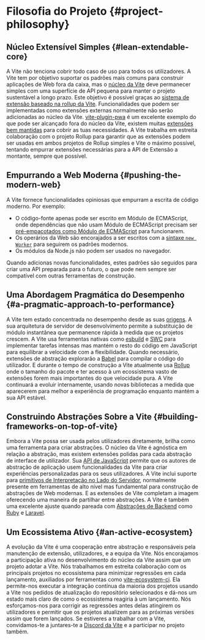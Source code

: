 # Filosofia do Projeto {#project-philosophy}

## Núcleo Extensível Simples {#lean-extendable-core}

A Vite não tenciona cobrir todo caso de uso para todos os utilizadores. A Vite tem por objetivo suportar os padrões mais comuns para construir aplicações de Web fora da caixa, mas o [núcleo da Vite](https://github.com/vitejs/vite) deve permanecer simples com uma superfície de API pequena para manter o projeto sustentável a longo prazo. Este objetivo é possível graças ao [sistema de extensão baseado na rollup da Vite](./api-plugin.md). Funcionalidades que podem ser implementadas como extensões externas normalmente não serão adicionadas ao núcleo da Vite. [vite-plugin-pwa](https://vite-pwa-org.netlify.app/) é um excelente exemplo do que pode ser alcançado fora do núcleo da Vite, existem muitas [extensões bem mantidas](https://github.com/vitejs/awesome-vite#plugins) para cobrir as tuas necessidades. A Vite trabalha em estreita colaboração com o projeto Rollup para garantir que as extensões podem ser usadas em ambos projetos de Rollup simples e Vite o máximo possível, tentando empurrar extensões necessárias para a API de Extensão a montante, sempre que possível.

## Empurrando a Web Moderna {#pushing-the-modern-web}

A Vite fornece funcionalidades opiniosas que empurram a escrita de código moderno. Por exemplo:

- O código-fonte apenas pode ser escrito em Módulo de ECMAScript, onde dependências que não usam Módulo de ECMAScript precisam ser [pré-empacotados como Módulo de ECMAScript](./dep-pre-bundling) para funcionarem.
- Os operários da Web são encorajados a ser escritos com a [sintaxe `new Worker`](./features#web-workers) para seguirem os padrões modernos.
- Os módulos da Node.js não podem ser usados no navegador.

Quando adicionas novas funcionalidades, estes padrões são seguidos para criar uma API preparada para o futuro, o que pode nem sempre ser compatível com outras ferramentas de construção.

## Uma Abordagem Pragmática do Desempenho {#a-pragmatic-approach-to-performance}

A Vite tem estado concentrada no desempenho desde as suas [origens](./why.md). A sua arquitetura de servidor de desenvolvimento permite a substituição de módulo instantânea que permanence rápida à medida que os projetos crescem. A Vite usa ferramentas nativas como [esbuild](https://esbuild.github.io/) e [SWC](https://github.com/vitejs/vite-plugin-react-swc) para implementar tarefas intensas mas mantém o resto do código em JavaScript para equilibrar a velocidade com a flexibilidade. Quando necessário, extensões de abstração explorarão a [Babel](https://babeljs.io/) para compilar o código do utilizador. E durante o tempo de construção a Vite atualmente usa [Rollup](https://rollupjs.org/) onde o tamanho do pacote e ter acesso à um ecossistema vasto de extensões forem mais importantes do que velocidade pura. A Vite continuará a evoluir internamente, usando novas bibliotecas a medida que aparecerem para melhor a experiência de programação enquanto mantém a sua API estável.

## Construindo Abstrações Sobre a Vite {#building-frameworks-on-top-of-vite}

Embora a Vite possa ser usada pelos utilizadores diretamente, brilha como uma ferramenta para criar abstrações. O núcleo da Vite é agnóstica em relação a abstração, mas existem extensões polidas para cada abstração de interface de utilizador. Sua [API de JavaScript](./api-javascript) permite que os autores de abstração de aplicação usem funcionalidades da Vite para criar experiências personalizadas para os seus utilizadores. A Vite inclui suporte para [primitivos de Interpretação no Lado do Servidor](./ssr), normalmente presente em ferramentas de alto nível mas fundamental para construção de abstrações de Web modernas. E as extensões de Vite completam a imagem oferecendo uma maneira de partilhar entre abstrações. A Vite é também uma excelente ajuste quando pareada com [Abstrações de Backend](./backend-integration) como [Ruby](https://vite-ruby.netlify.app/) e [Laravel](https://laravel.com/docs/10.x/vite).

## Um Ecossistema Ativo {#an-active-ecosystem}

A evolução da Vite é uma cooperação entre abstração e responsáveis pela manutenção de extensão, utilizadores, e a equipa da Vite. Nós encorajamos a participação ativa no desenvolvimento do núcleo da Vite assim que um projeto adotar a Vite. Nós trabalhamos em estreita colaboração com os principais projetos no ecossistema para minimizar regressões em cada lançamento, auxiliados por ferramentas como [vite-ecosystem-ci](https://github.com/vitejs/vite-ecosystem-ci). Ela permite-nos executar a integração contínua da maioria dos projetos usando a Vite nos pedidos de atualização do repositório selecionados e dá-nos um estado mais claro de como o ecossistema reagiria à um lançamento. Nós esforçamos-nos para corrigir as regressões antes delas atingirem os utilizadores e permitir que os projetos atualizem para as próximas versões assim que forem lançados. Se estiveres a trabalhar com a Vite, convidamos-te a juntares-te a [Discord da Vite](https://chat.vitejs.dev) e a participar no projeto também.
